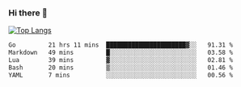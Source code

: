 ### Hi there 👋

<!--
**3Xpl0it3r/3Xpl0it3r** is a ✨ _special_ ✨ repository because its `README.md` (this file) appears on your GitHub profile.

Here are some ideas to get you started:

- 🔭 I’m currently working on ...
- 🌱 I’m currently learning ...
- 👯 I’m looking to collaborate on ...
- 🤔 I’m looking for help with ...
- 💬 Ask me about ...
- 📫 How to reach me: ...
- 😄 Pronouns: ...
- ⚡ Fun fact: ...
-->


[![Top Langs](https://github-readme-stats.vercel.app/api/top-langs/?username=3Xpl0it3r&layout=compact)](https://github.com/3Xpl0it3r/3Xpl0it3r)

<!--START_SECTION:waka-->

```txt
Go         21 hrs 11 mins  ██████████████████████▓░░   91.31 %
Markdown   49 mins         █░░░░░░░░░░░░░░░░░░░░░░░░   03.58 %
Lua        39 mins         ▓░░░░░░░░░░░░░░░░░░░░░░░░   02.81 %
Bash       20 mins         ▒░░░░░░░░░░░░░░░░░░░░░░░░   01.46 %
YAML       7 mins          ░░░░░░░░░░░░░░░░░░░░░░░░░   00.56 %
```

<!--END_SECTION:waka-->
